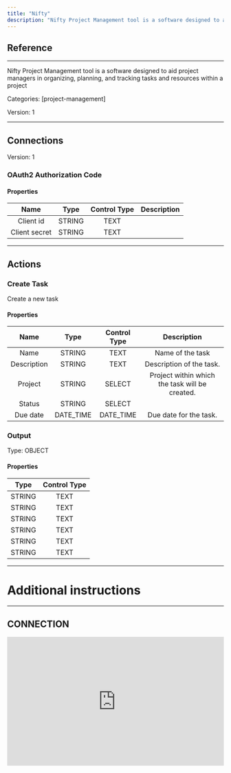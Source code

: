 ```yaml
---
title: "Nifty"
description: "Nifty Project Management tool is a software designed to aid project managers in organizing, planning, and tracking tasks and resources within a project"
---
```

## Reference
<hr />

Nifty Project Management tool is a software designed to aid project managers in organizing, planning, and tracking tasks and resources within a project


Categories: [project-management]


Version: 1

<hr />



## Connections

Version: 1


### OAuth2 Authorization Code

#### Properties

|      Name      |     Type     |     Control Type     |     Description     |
|:--------------:|:------------:|:--------------------:|:-------------------:|
| Client id | STRING | TEXT  |  |
| Client secret | STRING | TEXT  |  |





<hr />





## Actions


### Create Task
Create a new task

#### Properties

|      Name      |     Type     |     Control Type     |     Description     |
|:--------------:|:------------:|:--------------------:|:-------------------:|
| Name | STRING | TEXT  |  Name of the task  |
| Description | STRING | TEXT  |  Description of the task.  |
| Project | STRING | SELECT  |  Project within which the task will be created.  |
| Status | STRING | SELECT  |  |
| Due date | DATE_TIME | DATE_TIME  |  Due date for the task.  |


### Output



Type: OBJECT


#### Properties

|     Type     |     Control Type     |
|:------------:|:--------------------:|
| STRING | TEXT  |
| STRING | TEXT  |
| STRING | TEXT  |
| STRING | TEXT  |
| STRING | TEXT  |
| STRING | TEXT  |






<hr />

# Additional instructions
<hr />

## CONNECTION

<div style="position:relative;height:0;width:100%;overflow:hidden;z-index:99999;box-sizing:border-box;padding-bottom:calc(52.89288507% + 32px)"><iframe src="https://www.guidejar.com/embed/d345f40c-f9ff-4717-895a-0449d23bb3e1?type=1&controls=on" width="100%" height="100%" style="position:absolute;inset:0" allowfullscreen frameborder="0"></iframe></div>
